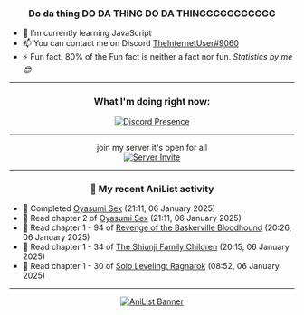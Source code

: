 <div align="center">

### Do da thing DO DA THING DO DA THINGGGGGGGGGGG
</div>

- 🌱 I’m currently learning JavaScript
- 📫 You can contact me on Discord [TheInternetUser#9060](https://discord.com/users/534117072796385300)
- ⚡ Fun fact: 80% of the Fun fact is neither a fact nor fun. _Statistics by me 😎_
<hr>

<div align="center">

### What I'm doing right now:
[![Discord Presence](https://lanyard.cnrad.dev/api/534117072796385300)](https://discord.com/users/534117072796385300)
<hr>

join my server it's open for all <br>
[![Server Invite](https://invidget.switchblade.xyz/bfYgVHxrSs)](https://discord.gg/bfYgVHxrSs)

<hr>
  
### 🌸 My recent AniList activity

</div>

<!-- ANILIST_ACTIVITY:start -->

-   📖 Completed [Oyasumi Sex](https://anilist.co/manga/100736) (21:11, 06 January 2025)
-   📖 Read chapter 2 of [Oyasumi Sex](https://anilist.co/manga/100736) (21:11, 06 January 2025)
-   📖 Read chapter 1 - 94 of [Revenge of the Baskerville Bloodhound](https://anilist.co/manga/163824) (20:26, 06 January 2025)
-   📖 Read chapter 1 - 34 of [The Shiunji Family Children](https://anilist.co/manga/144374) (20:15, 06 January 2025)
-   📖 Read chapter 1 - 30 of [Solo Leveling: Ragnarok](https://anilist.co/manga/179445) (08:52, 06 January 2025)

<!-- ANILIST_ACTIVITY:end -->
<hr>

<div align="center">

[![AniList Banner](https://img.anili.st/User/929966)](https://anilist.co/user/TheInternetUser)

<!-- ![Profile views](https://gpvc.arturio.dev/TheInternetUse7) Since 2023-01-09 -->
<br>


</div>

